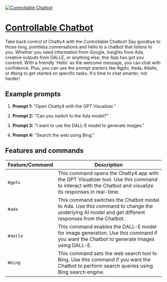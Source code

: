 [![Controllable Chatbot](null)](https://chat.openai.com/g/g-HfuRBRaYW-controllable-chatbot)

# [Controllable Chatbot](https://chat.openai.com/g/g-HfuRBRaYW-controllable-chatbot)

Take back control of Chatty4 with the Controllable Chatbot! Say goodbye to those long, pointless conversations and hello to a chatbot that listens to you. Whether you need information from Google, insights from Ada, creative outputs from DALLE, or anything else, this App has got you covered. With a friendly 'Hello' as the welcome message, you can chat with confidence. Plus, you can use the prompt starters like #gptv, #ada, #dalle, or #bing to get started on specific tasks. It's time to chat smarter, not harder!

## Example prompts

1. **Prompt 1:** "Open Chatty4 with the GPT Visualizer."

2. **Prompt 2:** "Can you switch to the Ada model?"

3. **Prompt 3:** "I want to use the DALL-E model to generate images."

4. **Prompt 4:** "Search the web using Bing."

## Features and commands

| Feature/Command | Description |
| --- | --- |
| `#gptv` | This command opens the Chatty4 app with the GPT Visualizer tool. Use this command to interact with the Chatbot and visualize its responses in real-time. |
| `#ada` | This command switches the Chatbot model to Ada. Use this command to change the underlying AI model and get different responses from the Chatbot. |
| `#dalle` | This command enables the DALL-E model for image generation. Use this command if you want the Chatbot to generate images using DALL-E. |
| `#bing` | This command sets the web search tool to Bing. Use this command if you want the Chatbot to perform search queries using Bing search engine. |